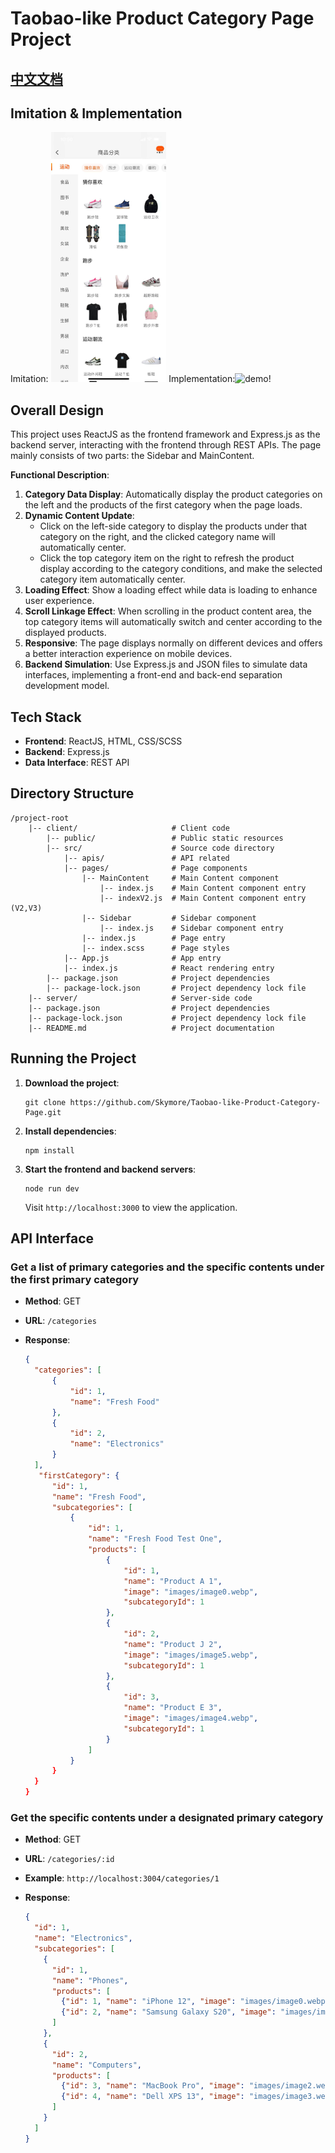 # Taobao-like Product Category Page Project


## [中文文档](README_ZH.md)


## Imitation & Implementation

Imitation: <img src="img.png" alt="img" height="400"/>
Implementation:<img src="demo.gif" alt="demo" height="400"/>!

## Overall Design

This project uses ReactJS as the frontend framework and Express.js as the backend server, interacting with the frontend through REST APIs. The page mainly consists of two parts: the Sidebar and MainContent.

**Functional Description**:

1. **Category Data Display**: Automatically display the product categories on the left and the products of the first category when the page loads.
2. **Dynamic Content Update**:
   - Click on the left-side category to display the products under that category on the right, and the clicked category name will automatically center.
   - Click the top category item on the right to refresh the product display according to the category conditions, and make the selected category item automatically center.
3. **Loading Effect**: Show a loading effect while data is loading to enhance user experience.
4. **Scroll Linkage Effect**: When scrolling in the product content area, the top category items will automatically switch and center according to the displayed products.
5. **Responsive**: The page displays normally on different devices and offers a better interaction experience on mobile devices.
6. **Backend Simulation**: Use Express.js and JSON files to simulate data interfaces, implementing a front-end and back-end separation development model.

## Tech Stack

- **Frontend**: ReactJS, HTML, CSS/SCSS
- **Backend**: Express.js
- **Data Interface**: REST API

## Directory Structure

    /project-root
        |-- client/                     # Client code
            |-- public/                 # Public static resources
            |-- src/                    # Source code directory
                |-- apis/               # API related
                |-- pages/              # Page components
                    |-- MainContent     # Main Content component
                        |-- index.js    # Main Content component entry
                        |-- indexV2.js  # Main Content component entry (V2,V3)
                    |-- Sidebar         # Sidebar component
                        |-- index.js    # Sidebar component entry
                    |-- index.js        # Page entry
                    |-- index.scss      # Page styles
                |-- App.js              # App entry
                |-- index.js            # React rendering entry
            |-- package.json            # Project dependencies
            |-- package-lock.json       # Project dependency lock file
        |-- server/                     # Server-side code
        |-- package.json                # Project dependencies
        |-- package-lock.json           # Project dependency lock file
        |-- README.md                   # Project documentation

## Running the Project

1. **Download the project**:
   ```
   git clone https://github.com/Skymore/Taobao-like-Product-Category-Page.git
   ```
2. **Install dependencies**:
   ```
   npm install
   ```
3. **Start the frontend and backend servers**:
   ```
   node run dev
   ```
   Visit `http://localhost:3000` to view the application.

## API Interface

### Get a list of primary categories and the specific contents under the first primary category

- **Method**: GET
- **URL**: `/categories`
- **Response**:

  ```json
  {
    "categories": [
        {
            "id": 1,
            "name": "Fresh Food"
        },
        {
            "id": 2,
            "name": "Electronics"
        }
    ],
     "firstCategory": {
        "id": 1,
        "name": "Fresh Food",
        "subcategories": [
            {
                "id": 1,
                "name": "Fresh Food Test One",
                "products": [
                    {
                        "id": 1,
                        "name": "Product A 1",
                        "image": "images/image0.webp",
                        "subcategoryId": 1
                    },
                    {
                        "id": 2,
                        "name": "Product J 2",
                        "image": "images/image5.webp",
                        "subcategoryId": 1
                    },
                    {
                        "id": 3,
                        "name": "Product E 3",
                        "image": "images/image4.webp",
                        "subcategoryId": 1
                    }
                ]
            }
        }
    }
  }
  ```

### Get the specific contents under a designated primary category

- **Method**: GET
- **URL**: `/categories/:id`
- **Example**: `http://localhost:3004/categories/1`
- **Response**:

  ```json
  {
    "id": 1,
    "name": "Electronics",
    "subcategories": [
      {
        "id": 1,
        "name": "Phones",
        "products": [
          {"id": 1, "name": "iPhone 12", "image": "images/image0.webp", "subcategoryId": 1},
          {"id": 2, "name": "Samsung Galaxy S20", "image": "images/image1.webp", "subcategoryId": 1}
        ]
      },
      {
        "id": 2,
        "name": "Computers",
        "products": [
          {"id": 3, "name": "MacBook Pro", "image": "images/image2.webp", "subcategoryId": 2},
          {"id": 4, "name": "Dell XPS 13", "image": "images/image3.webp", "subcategoryId": 2}
        ]
      }
    ]
  }
  ```

